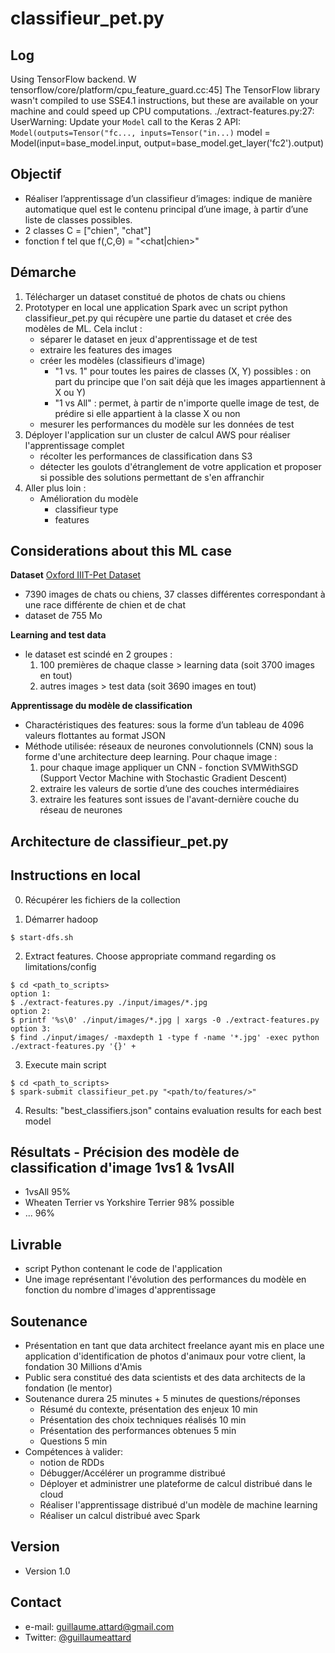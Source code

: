 classifieur_pet.py
======

## Log
Using TensorFlow backend.
W tensorflow/core/platform/cpu_feature_guard.cc:45] The TensorFlow library wasn't compiled to use SSE4.1 instructions, but these are available on your machine and could speed up CPU computations.
./extract-features.py:27: UserWarning: Update your `Model` call to the Keras 2 API: `Model(outputs=Tensor("fc..., inputs=Tensor("in...)`
  model = Model(input=base_model.input, output=base_model.get_layer('fc2').output)

## Objectif
- Réaliser l’apprentissage d’un classifieur d’images: indique de manière automatique quel est le contenu principal d’une image, à partir d’une liste de classes possibles.
- 2 classes C = ["chien", "chat"]
- fonction f tel que f(<image>,C,Θ) = "<chat|chien>"


## Démarche
1. Télécharger un dataset constitué de photos de chats ou chiens
2. Prototyper en local une application Spark avec un script python classifieur_pet.py qui récupère une partie du dataset et crée des modèles de ML. Cela inclut :
    * séparer le dataset en jeux d'apprentissage et de test
    * extraire les features des images
    * créer les modèles (classifieurs d'image)
        - "1 vs. 1" pour toutes les paires de classes (X, Y) possibles : on part du principe que l'on sait déjà que les images appartiennent à  X ou Y)
        - "1 vs All" : permet, à partir de n'importe quelle image de test, de prédire si elle appartient à la classe X ou non
    * mesurer les performances du modèle sur les données de test
3. Déployer l'application sur un cluster de calcul AWS pour réaliser l'apprentissage complet
    * récolter les performances de classification dans S3
    * détecter les goulots d'étranglement de votre application et proposer si possible des solutions permettant de s'en affranchir
4. Aller plus loin :
    * Amélioration du modèle
        - classifieur type
        - features

## Considerations about this ML case
**Dataset**
[Oxford IIIT-Pet Dataset](http://www.robots.ox.ac.uk/~vgg/data/pets/)
- 7390 images de chats ou chiens, 37 classes différentes correspondant à une race différente de chien et de chat
- dataset de 755 Mo

**Learning and test data**
- le dataset est scindé en 2 groupes :
    1. 100 premières de chaque classe > learning data (soit 3700 images en tout)
    2. autres images > test data (soit 3690 images en tout)

**Apprentissage du modèle de classification**
- Charactéristiques des features: sous la forme d’un tableau de 4096 valeurs flottantes au format JSON
- Méthode utilisée: réseaux de neurones convolutionnels (CNN) sous la forme d'une architecture deep learning. Pour chaque image :
    1. pour chaque image appliquer un CNN - fonction SVMWithSGD (Support Vector Machine with Stochastic Gradient Descent)
    2. extraire les valeurs de sortie d’une des couches intermédiaires
    3. extraire les features sont issues de l'avant-dernière couche du réseau de neurones


## Architecture de classifieur_pet.py



## Instructions en local
0. Récupérer les fichiers de la collection

1. Démarrer hadoop
```
$ start-dfs.sh
```

2. Extract features. Choose appropriate command regarding os limitations/config
```
$ cd <path_to_scripts>
option 1:
$ ./extract-features.py ./input/images/*.jpg
option 2:
$ printf '%s\0' ./input/images/*.jpg | xargs -0 ./extract-features.py
option 3:
$ find ./input/images/ -maxdepth 1 -type f -name '*.jpg' -exec python ./extract-features.py '{}' +
```

3. Execute main script
```
$ cd <path_to_scripts>
$ spark-submit classifieur_pet.py "<path/to/features/>"
```

4. Results: "best_classifiers.json" contains evaluation results for each best model



## Résultats - Précision des modèle de classification d'image 1vs1 & 1vsAll
- 1vsAll                                            95%
- Wheaten Terrier vs Yorkshire Terrier              98% possible
- ...                                               96%


## Livrable
- script Python contenant le code de l'application
- Une image représentant l'évolution des performances du modèle en fonction du nombre d'images d'apprentissage


## Soutenance
- Présentation en tant que data architect freelance ayant mis en place une application d'identification de photos d'animaux pour votre client, la fondation 30 Millions d'Amis
- Public sera constitué des data scientists et des data architects de la fondation (le mentor)
- Soutenance durera 25 minutes + 5 minutes de questions/réponses
    * Résumé du contexte, présentation des enjeux 	           10 min
    * Présentation des choix techniques réalisés 	           10 min
    * Présentation des performances obtenues 	               5 min
    * Questions 	                                           5 min
- Compétences à valider:
    * notion de RDDs
    * Débugger/Accélérer un programme distribué
    * Déployer et administrer une plateforme de calcul distribué dans le cloud
    * Réaliser l'apprentissage distribué d'un modèle de machine learning
    * Réaliser un calcul distribué avec Spark


## Version
* Version 1.0

## Contact
* e-mail: guillaume.attard@gmail.com
* Twitter: [@guillaumeattard](https://twitter.com/guillaumeattard)
